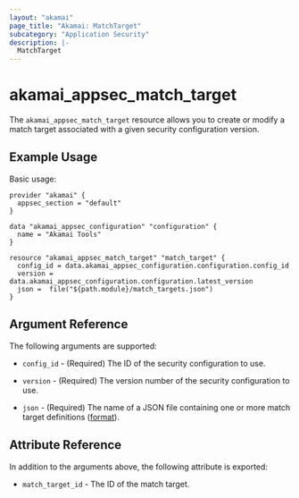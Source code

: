 ```yaml
---
layout: "akamai"
page_title: "Akamai: MatchTarget"
subcategory: "Application Security"
description: |-
  MatchTarget
---
```


# akamai_appsec_match_target


The `akamai_appsec_match_target` resource allows you to create or modify a match target associated with a given security configuration version.


## Example Usage

Basic usage:

```hcl
provider "akamai" {
  appsec_section = "default"
}

data "akamai_appsec_configuration" "configuration" {
  name = "Akamai Tools"
}

resource "akamai_appsec_match_target" "match_target" {
  config_id = data.akamai_appsec_configuration.configuration.config_id
  version = data.akamai_appsec_configuration.configuration.latest_version
  json =  file("${path.module}/match_targets.json")
}

```

## Argument Reference

The following arguments are supported:

* `config_id` - (Required) The ID of the security configuration to use.

* `version` - (Required) The version number of the security configuration to use.

* `json` - (Required) The name of a JSON file containing one or more match target definitions ([format](https://developer.akamai.com/api/cloud_security/application_security/v1.html#postmatchtargets)).

## Attribute Reference

In addition to the arguments above, the following attribute is exported:

* `match_target_id` - The ID of the match target.

